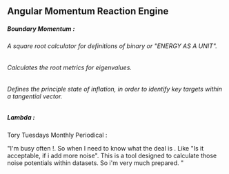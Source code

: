 ## Angular Momentum Reaction Engine

##### Boundary Momentum : 

###### A square root calculator for definitions of binary or "ENERGY AS A UNIT". 
###### Calculates the root metrics for eigenvalues.
###### Defines the principle state of inflation, in order to identify key targets within a tangential vector.


##### Lambda : 

Tory Tuesdays Monthly Periodical : 

"I'm busy often !. So when I need to know what the deal is . Like "Is it acceptable, if i add more noise". This is a tool designed to calculate those noise potentials within datasets. So i'm very much prepared. "
